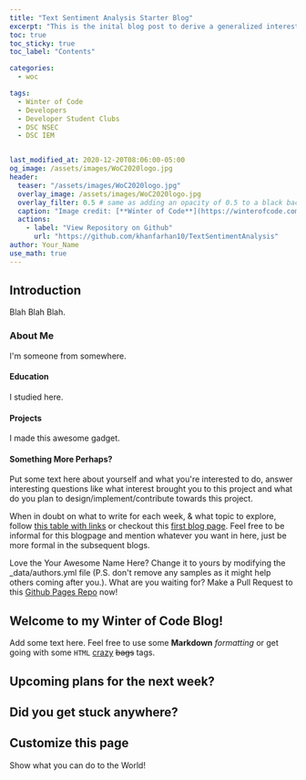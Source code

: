 ```yaml
---
title: "Text Sentiment Analysis Starter Blog"
excerpt: "This is the inital blog post to derive a generalized interest for the project of Text Sentiment Analysis."
toc: true
toc_sticky: true
toc_label: "Contents"

categories:
  - woc

tags:
  - Winter of Code
  - Developers
  - Developer Student Clubs
  - DSC NSEC
  - DSC IEM


last_modified_at: 2020-12-20T08:06:00-05:00
og_image: /assets/images/WoC2020logo.jpg
header:
  teaser: "/assets/images/WoC2020logo.jpg"
  overlay_image: /assets/images/WoC2020logo.jpg
  overlay_filter: 0.5 # same as adding an opacity of 0.5 to a black background
  caption: "Image credit: [**Winter of Code**](https://winterofcode.com/) on [**Instagram**](https://www.instagram.com/winterofcode/)"
  actions:
    - label: "View Repository on Github"
      url: "https://github.com/khanfarhan10/TextSentimentAnalysis"
author: Your_Name
use_math: true
---
```

## Introduction 
Blah Blah Blah.
### About Me
I'm someone from somewhere.
#### Education
I studied here.
#### Projects
I made this awesome gadget.
#### Something More Perhaps?
Put some text here about yourself and what you're interested to do, answer interesting questions like what interest brought you to this project and what do you plan to design/implement/contribute towards this project. 

When in doubt on what to write for each week, & what topic to explore, follow [this table with links](https://github.com/khanfarhan10/TextSentimentAnalysis/blob/main/GSoc2020%20Sample.md#timeline) or checkout this [first blog page](https://blogs.python-gsoc.org/en/nibba2018s-blog/weekly-check-in-1-5/). Feel free to be informal for this blogpage and mention whatever you want in here, just be more formal in the subsequent blogs.

Love the Your Awesome Name Here? Change it to yours by modifying the _data/authors.yml file (P.S. don't remove any samples as it might help others coming after you.). What are you waiting for? Make a Pull Request to this [Github Pages Repo](https://github.com/khanfarhan10/khanfarhan10.github.io) now!

## Welcome to my Winter of Code Blog!

Add some text here. Feel free to use some **Markdown** _formatting_ or get going with some <code>HTML</code> <u>crazy</u> <strike>bags</strike> tags.

## Upcoming plans for the next week?

## Did you get stuck anywhere?


## Customize this page
Show what you can do to the World!